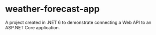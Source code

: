 # weather-forecast-app
A project created in .NET 6 to demonstrate connecting a Web API to an ASP.NET Core application.
